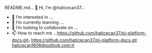   README.md...
👋 Hi, I’m @haticecan37...
- 👀 I’m interested in ...
- 🌱 I’m currently learning ...
- 💞️ I’m looking to collaborate on ...
- 📫 How to reach me ...https://github.com/haticecan37/pi-platform-docs.git-
https://github.com/haticecan37/pi-platform-docs.git
haticecan1606@outlook.com.tr<!---
haticecan37/haticecan37 is a ✨ special ✨ repository because its `README.md` (this file) appears on your GitHub profile.
You can click the Preview link to take a look at your changes.
--->
